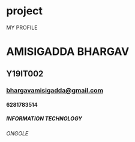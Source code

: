 # project 
MY PROFILE 
 
# AMISIGADDA BHARGAV
## Y19IT002
### bhargavamisigadda@gmail.com
#### 6281783514
##### INFORMATION TECHNOLOGY
###### ONGOLE
